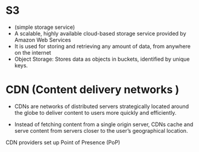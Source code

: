 # S3
- (simple storage service)
- A scalable, highly available cloud-based storage service provided by Amazon Web Services
- It is used for storing and retrieving any amount of data, from anywhere on the internet
- Object Storage: Stores data as objects in buckets, identified by unique keys.


# CDN (Content delivery networks )
- CDNs are networks of distributed servers strategically located around the globe to deliver content to users more quickly and efficiently.

- Instead of fetching content from a single origin server, CDNs cache and serve content from servers closer to the user’s geographical location.

CDN providers set up  Point of Presence (PoP)